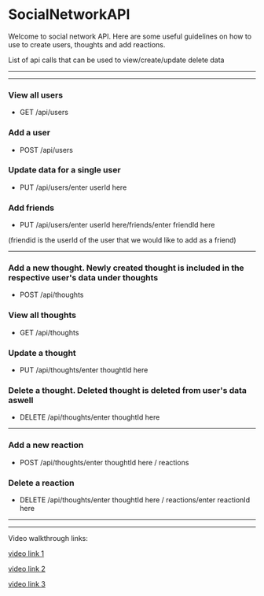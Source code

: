 # SocialNetworkAPI

Welcome to social network API. Here are some useful guidelines on how to use to create users, thoughts and add reactions.

List of api calls that can be used to view/create/update delete data
******************************************************************************************************
******************************************************************************************************
### View all users
- GET /api/users

### Add a  user
- POST /api/users

### Update data for a single user
- PUT /api/users/enter userId here

### Add friends
- PUT /api/users/enter userId here/friends/enter friendId here

(friendid is the userId of the user that we would like to add as a friend)
******************************************************************************************************

### Add a new thought. Newly created thought is included in the respective user's data under thoughts
- POST /api/thoughts

### View all thoughts
- GET  /api/thoughts

### Update a thought
- PUT /api/thoughts/enter thoughtId here

### Delete a thought. Deleted thought is deleted from user's data aswell
- DELETE /api/thoughts/enter thoughtId here


******************************************************************************************************

### Add a new reaction
- POST /api/thoughts/enter thoughtId here / reactions

### Delete a reaction
- DELETE /api/thoughts/enter thoughtId here / reactions/enter reactionId here

******************************************************************************************************
******************************************************************************************************
Video walkthrough links:

[video link 1](https://drive.google.com/file/d/1LCMFPSBV4mZvgU4gTkRlhlhIeyJlJLN3/view)

[video link 2](https://drive.google.com/file/d/1eXPDps6vW1OBz9FjrNeuRW8qF_VTYGQz/view)

[video link 3](https://drive.google.com/file/d/1rPDK6sB1WXD20cuz9e_swW38RIuLIv1I/view)